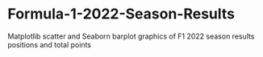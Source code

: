 # Formula-1-2022-Season-Results
Matplotlib scatter and Seaborn barplot graphics of F1 2022 season results positions and total points
